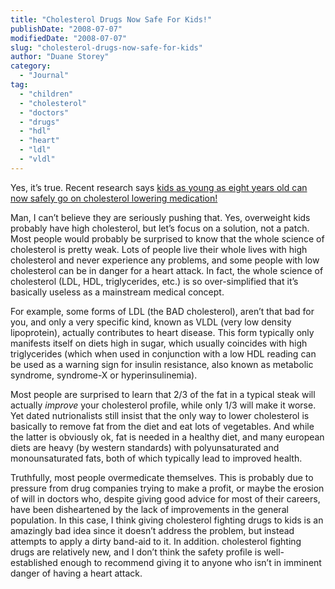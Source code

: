 ```yaml
---
title: "Cholesterol Drugs Now Safe For Kids!"
publishDate: "2008-07-07"
modifiedDate: "2008-07-07"
slug: "cholesterol-drugs-now-safe-for-kids"
author: "Duane Storey"
category:
  - "Journal"
tag:
  - "children"
  - "cholesterol"
  - "doctors"
  - "drugs"
  - "hdl"
  - "heart"
  - "ldl"
  - "vldl"
---
```


Yes, it’s true. Recent research says [kids as young as eight years old can now safely go on cholesterol lowering medication!](http://www.cnn.com/2008/HEALTH/conditions/07/07/children.cholesterol.drugs.ap/index.html)

Man, I can’t believe they are seriously pushing that. Yes, overweight kids probably have high cholesterol, but let’s focus on a solution, not a patch. Most people would probably be surprised to know that the whole science of cholesterol is pretty weak. Lots of people live their whole lives with high cholesterol and never experience any problems, and some people with low cholesterol can be in danger for a heart attack. In fact, the whole science of cholesterol (LDL, HDL, triglycerides, etc.) is so over-simplified that it’s basically useless as a mainstream medical concept.

For example, some forms of LDL (the BAD cholesterol), aren’t that bad for you, and only a very specific kind, known as VLDL (very low density lipoprotein), actually contributes to heart disease. This form typically only manifests itself on diets high in sugar, which usually coincides with high triglycerides (which when used in conjunction with a low HDL reading can be used as a warning sign for insulin resistance, also known as metabolic syndrome, syndrome-X or hyperinsulinemia).

Most people are surprised to learn that 2/3 of the fat in a typical steak will actually *improve* your cholesterol profile, while only 1/3 will make it worse. Yet dated nutrionalists still insist that the only way to lower cholesterol is basically to remove fat from the diet and eat lots of vegetables. And while the latter is obviously ok, fat is needed in a healthy diet, and many european diets are heavy (by western standards) with polyunsaturated and monounsaturated fats, both of which typically lead to improved health.

Truthfully, most people overmedicate themselves. This is probably due to pressure from drug companies trying to make a profit, or maybe the erosion of will in doctors who, despite giving good advice for most of their careers, have been disheartened by the lack of improvements in the general population. In this case, I think giving cholesterol fighting drugs to kids is an amazingly bad idea since it doesn’t address the problem, but instead attempts to apply a dirty band-aid to it. In addition. cholesterol fighting drugs are relatively new, and I don’t think the safety profile is well-established enough to recommend giving it to anyone who isn’t in imminent danger of having a heart attack.
